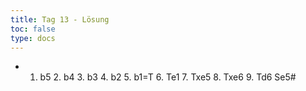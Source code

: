 ```yaml
---
title: Tag 13 - Lösung 
toc: false
type: docs
---
```


- 1. b5 2. b4 3. b3 4. b2 5. b1=T 6. Te1 7. Txe5 8. Txe6 9. Td6 Se5#